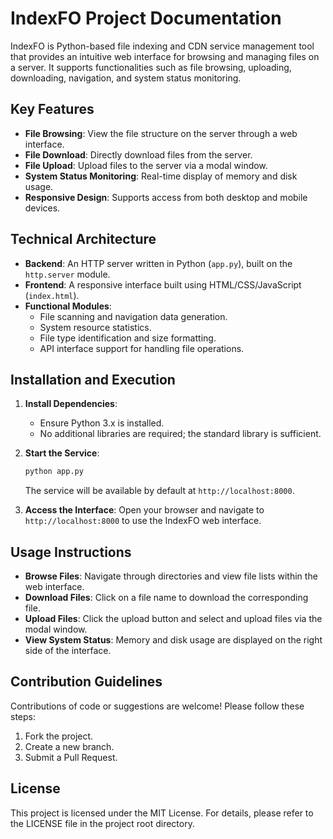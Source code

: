 # IndexFO Project Documentation

IndexFO is Python-based file indexing and CDN service management tool that provides an intuitive web interface for browsing and managing files on a server. It supports functionalities such as file browsing, uploading, downloading, navigation, and system status monitoring.

## Key Features

- **File Browsing**: View the file structure on the server through a web interface.
- **File Download**: Directly download files from the server.
- **File Upload**: Upload files to the server via a modal window.
- **System Status Monitoring**: Real-time display of memory and disk usage.
- **Responsive Design**: Supports access from both desktop and mobile devices.

## Technical Architecture

- **Backend**: An HTTP server written in Python (`app.py`), built on the `http.server` module.
- **Frontend**: A responsive interface built using HTML/CSS/JavaScript (`index.html`).
- **Functional Modules**:
  - File scanning and navigation data generation.
  - System resource statistics.
  - File type identification and size formatting.
  - API interface support for handling file operations.

## Installation and Execution

1. **Install Dependencies**:
   - Ensure Python 3.x is installed.
   - No additional libraries are required; the standard library is sufficient.

2. **Start the Service**:
   ```bash
   python app.py
   ```
   The service will be available by default at `http://localhost:8000`.

3. **Access the Interface**:
   Open your browser and navigate to `http://localhost:8000` to use the IndexFO web interface.

## Usage Instructions

- **Browse Files**: Navigate through directories and view file lists within the web interface.
- **Download Files**: Click on a file name to download the corresponding file.
- **Upload Files**: Click the upload button and select and upload files via the modal window.
- **View System Status**: Memory and disk usage are displayed on the right side of the interface.

## Contribution Guidelines

Contributions of code or suggestions are welcome! Please follow these steps:
1. Fork the project.
2. Create a new branch.
3. Submit a Pull Request.

## License

This project is licensed under the MIT License. For details, please refer to the LICENSE file in the project root directory.